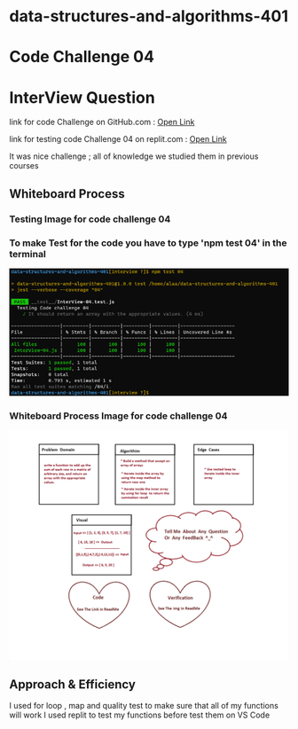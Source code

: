 # data-structures-and-algorithms-401

# Code Challenge 04

# InterView  Question
<!-- Description of the challenge -->

link for code Challenge on GitHub.com : [Open Link](https://github.com/AlaaN-Smadi/data-structures-and-algorithms-401) 


link for testing code Challenge 04 on replit.com : [Open Link](https://replit.com/@AlaaNSmadi/WorstBriefInstructionset#script.js) 

It was nice challenge ;  all of knowledge we studied them in previous courses


## Whiteboard Process
<!-- Embedded whiteboard image -->
### Testing Image for code challenge 04
### To make Test for the code you have to type 'npm test 04' in the terminal 
![Code_401_04](Images/Class_04_test.PNG)
<!-- ![Code_401_04 GitHub Test](Images/test_03.PNG) -->

### Whiteboard Process Image for code challenge 04

![Code_401_04_Whiteboard](Images/code_challenge_04_WhiteBoard.PNG)


## Approach & Efficiency
<!-- What approach did you take? Discuss Why. What is the Big O space/time for this approach? -->

I used for loop , map and quality test to make sure that all of my functions will work 
I used replit to test my functions before test them on VS Code


